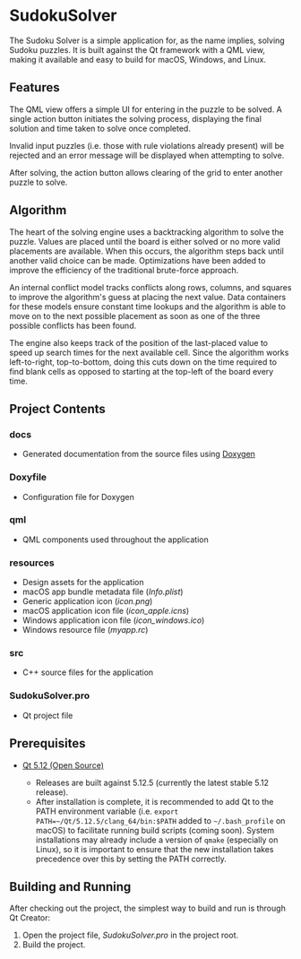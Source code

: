 # SudokuSolver

The Sudoku Solver is a simple application for, as the name implies, solving Sudoku puzzles. It is built against the Qt framework with a QML view, making it available and easy to build for macOS, Windows, and Linux.

## Features

The QML view offers a simple UI for entering in the puzzle to be solved. A single action button initiates the solving process, displaying the final solution and time taken to solve once completed.

Invalid input puzzles (i.e. those with rule violations already present) will be rejected and an error message will be displayed when attempting to solve.

After solving, the action button allows clearing of the grid to enter another puzzle to solve.

## Algorithm

The heart of the solving engine uses a backtracking algorithm to solve the puzzle. Values are placed until the board is either solved or no more valid placements are available. When this occurs, the algorithm steps back until another valid choice can be made. Optimizations have been added to improve the efficiency of the traditional brute-force approach.

An internal conflict model tracks conflicts along rows, columns, and squares to improve the algorithm's guess at placing the next value. Data containers for these models ensure constant time lookups and the algorithm is able to move on to the next possible placement as soon as one of the three possible conflicts has been found.

The engine also keeps track of the position of the last-placed value to speed up search times for the next available cell. Since the algorithm works left-to-right, top-to-bottom, doing this cuts down on the time required to find blank cells as opposed to starting at the top-left of the board every time.

## Project Contents

### docs

- Generated documentation from the source files using [Doxygen](http://www.doxygen.nl)

### Doxyfile

- Configuration file for Doxygen

### qml

- QML components used throughout the application

### resources

- Design assets for the application
- macOS app bundle metadata file (_Info.plist_)
- Generic application icon (_icon.png_)
- macOS application icon file (_icon\_apple.icns_)
- Windows application icon file (_icon\_windows.ico_)
- Windows resource file (_myapp.rc_)

### src

- C++ source files for the application

### SudokuSolver.pro

- Qt project file

## Prerequisites

-   [Qt 5.12 (Open Source)](https://www.qt.io/download)

	-  Releases are built against 5.12.5 (currently the latest stable 5.12 release).
	-	After installation is complete, it is recommended to add Qt to the PATH environment variable (i.e. `export PATH=~/Qt/5.12.5/clang_64/bin:$PATH` added to `~/.bash_profile` on macOS) to facilitate running build scripts (coming soon). System installations may already include a version of `qmake` (especially on Linux), so it is important to ensure that the new installation takes precedence over this by setting the PATH correctly.

## Building and Running

After checking out the project, the simplest way to build and run is through Qt Creator:

1. Open the project file, _SudokuSolver.pro_ in the project root.
2. Build the project.

